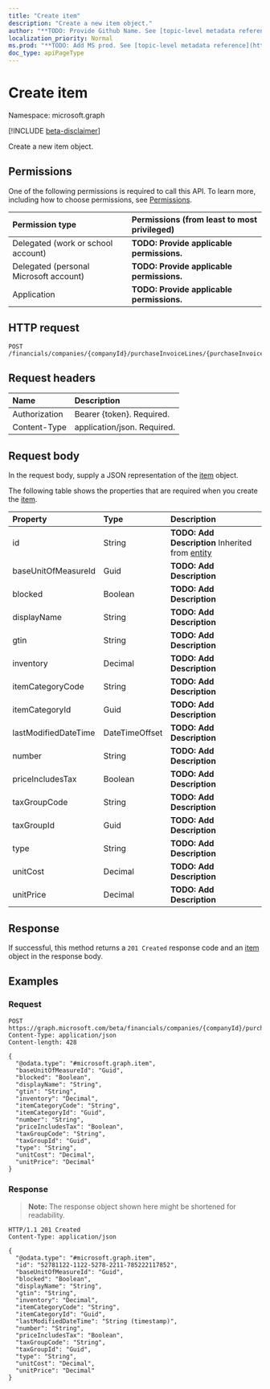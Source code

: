 ```yaml
---
title: "Create item"
description: "Create a new item object."
author: "**TODO: Provide Github Name. See [topic-level metadata reference](https://msgo.azurewebsites.net/add/document/guidelines/metadata.html#topic-level-metadata)**"
localization_priority: Normal
ms.prod: "**TODO: Add MS prod. See [topic-level metadata reference](https://msgo.azurewebsites.net/add/document/guidelines/metadata.html#topic-level-metadata)**"
doc_type: apiPageType
---
```


# Create item
Namespace: microsoft.graph

[!INCLUDE [beta-disclaimer](../../includes/beta-disclaimer.md)]

Create a new item object.

## Permissions
One of the following permissions is required to call this API. To learn more, including how to choose permissions, see [Permissions](/graph/permissions-reference).

|Permission type|Permissions (from least to most privileged)|
|:---|:---|
|Delegated (work or school account)|**TODO: Provide applicable permissions.**|
|Delegated (personal Microsoft account)|**TODO: Provide applicable permissions.**|
|Application|**TODO: Provide applicable permissions.**|

## HTTP request

<!-- {
  "blockType": "ignored"
}
-->
``` http
POST /financials/companies/{companyId}/purchaseInvoiceLines/{purchaseInvoiceLineId}/item
```

## Request headers
|Name|Description|
|:---|:---|
|Authorization|Bearer {token}. Required.|
|Content-Type|application/json. Required.|

## Request body
In the request body, supply a JSON representation of the [item](../resources/item.md) object.

The following table shows the properties that are required when you create the [item](../resources/item.md).

|Property|Type|Description|
|:---|:---|:---|
|id|String|**TODO: Add Description** Inherited from [entity](../resources/entity.md)|
|baseUnitOfMeasureId|Guid|**TODO: Add Description**|
|blocked|Boolean|**TODO: Add Description**|
|displayName|String|**TODO: Add Description**|
|gtin|String|**TODO: Add Description**|
|inventory|Decimal|**TODO: Add Description**|
|itemCategoryCode|String|**TODO: Add Description**|
|itemCategoryId|Guid|**TODO: Add Description**|
|lastModifiedDateTime|DateTimeOffset|**TODO: Add Description**|
|number|String|**TODO: Add Description**|
|priceIncludesTax|Boolean|**TODO: Add Description**|
|taxGroupCode|String|**TODO: Add Description**|
|taxGroupId|Guid|**TODO: Add Description**|
|type|String|**TODO: Add Description**|
|unitCost|Decimal|**TODO: Add Description**|
|unitPrice|Decimal|**TODO: Add Description**|



## Response

If successful, this method returns a `201 Created` response code and an [item](../resources/item.md) object in the response body.

## Examples

### Request
<!-- {
  "blockType": "request",
  "name": "create_item_from_"
}
-->
``` http
POST https://graph.microsoft.com/beta/financials/companies/{companyId}/purchaseInvoiceLines/{purchaseInvoiceLineId}/item
Content-Type: application/json
Content-length: 428

{
  "@odata.type": "#microsoft.graph.item",
  "baseUnitOfMeasureId": "Guid",
  "blocked": "Boolean",
  "displayName": "String",
  "gtin": "String",
  "inventory": "Decimal",
  "itemCategoryCode": "String",
  "itemCategoryId": "Guid",
  "number": "String",
  "priceIncludesTax": "Boolean",
  "taxGroupCode": "String",
  "taxGroupId": "Guid",
  "type": "String",
  "unitCost": "Decimal",
  "unitPrice": "Decimal"
}
```


### Response
>**Note:** The response object shown here might be shortened for readability.
<!-- {
  "blockType": "response",
  "truncated": true,
  "@odata.type": "microsoft.graph.item"
}
-->
``` http
HTTP/1.1 201 Created
Content-Type: application/json

{
  "@odata.type": "#microsoft.graph.item",
  "id": "52781122-1122-5278-2211-785222117852",
  "baseUnitOfMeasureId": "Guid",
  "blocked": "Boolean",
  "displayName": "String",
  "gtin": "String",
  "inventory": "Decimal",
  "itemCategoryCode": "String",
  "itemCategoryId": "Guid",
  "lastModifiedDateTime": "String (timestamp)",
  "number": "String",
  "priceIncludesTax": "Boolean",
  "taxGroupCode": "String",
  "taxGroupId": "Guid",
  "type": "String",
  "unitCost": "Decimal",
  "unitPrice": "Decimal"
}
```

